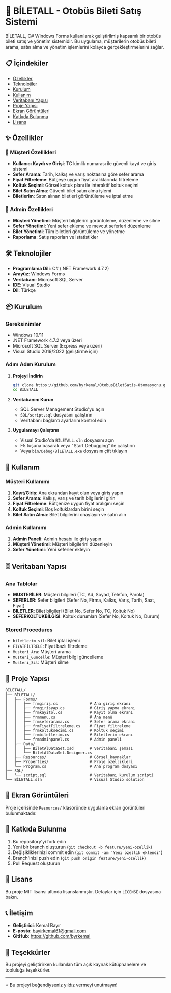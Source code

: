 # 🚌 BİLETALL - Otobüs Bileti Satış Sistemi

BİLETALL, C# Windows Forms kullanılarak geliştirilmiş kapsamlı bir otobüs bileti satış ve yönetim sistemidir. Bu uygulama, müşterilerin otobüs bileti arama, satın alma ve yönetim işlemlerini kolayca gerçekleştirmelerini sağlar.

## 📋 İçindekiler

- [Özellikler](#özellikler)
- [Teknolojiler](#teknolojiler)
- [Kurulum](#kurulum)
- [Kullanım](#kullanım)
- [Veritabanı Yapısı](#veritabanı-yapısı)
- [Proje Yapısı](#proje-yapısı)
- [Ekran Görüntüleri](#ekran-görüntüleri)
- [Katkıda Bulunma](#katkıda-bulunma)
- [Lisans](#lisans)

## ✨ Özellikler

### 👤 Müşteri Özellikleri
- **Kullanıcı Kaydı ve Girişi**: TC kimlik numarası ile güvenli kayıt ve giriş sistemi
- **Sefer Arama**: Tarih, kalkış ve varış noktasına göre sefer arama
- **Fiyat Filtreleme**: Bütçeye uygun fiyat aralıklarında filtreleme
- **Koltuk Seçimi**: Görsel koltuk planı ile interaktif koltuk seçimi
- **Bilet Satın Alma**: Güvenli bilet satın alma işlemi
- **Biletlerim**: Satın alınan biletleri görüntüleme ve iptal etme

### 🔧 Admin Özellikleri
- **Müşteri Yönetimi**: Müşteri bilgilerini görüntüleme, düzenleme ve silme
- **Sefer Yönetimi**: Yeni sefer ekleme ve mevcut seferleri düzenleme
- **Bilet Yönetimi**: Tüm biletleri görüntüleme ve yönetme
- **Raporlama**: Satış raporları ve istatistikler

## 🛠️ Teknolojiler

- **Programlama Dili**: C# (.NET Framework 4.7.2)
- **Arayüz**: Windows Forms
- **Veritabanı**: Microsoft SQL Server
- **IDE**: Visual Studio
- **Dil**: Türkçe

## 📦 Kurulum

### Gereksinimler
- Windows 10/11
- .NET Framework 4.7.2 veya üzeri
- Microsoft SQL Server (Express veya üzeri)
- Visual Studio 2019/2022 (geliştirme için)

### Adım Adım Kurulum

1. **Projeyi İndirin**
   ```bash
   git clone https://github.com/byrkemal/OtobusBiletSatis-Otomasyonu.git
   cd BİLETALL
   ```

2. **Veritabanını Kurun**
   - SQL Server Management Studio'yu açın
   - `SQL/script.sql` dosyasını çalıştırın
   - Veritabanı bağlantı ayarlarını kontrol edin

3. **Uygulamayı Çalıştırın**
   - Visual Studio'da `BİLETALL.sln` dosyasını açın
   - F5 tuşuna basarak veya "Start Debugging" ile çalıştırın
   - Veya `bin/Debug/BİLETALL.exe` dosyasını çift tıklayın

## 🚀 Kullanım

### Müşteri Kullanımı
1. **Kayıt/Giriş**: Ana ekrandan kayıt olun veya giriş yapın
2. **Sefer Arama**: Kalkış, varış ve tarih bilgilerini girin
3. **Fiyat Filtreleme**: Bütçenize uygun fiyat aralığını seçin
4. **Koltuk Seçimi**: Boş koltuklardan birini seçin
5. **Bilet Satın Alma**: Bilet bilgilerini onaylayın ve satın alın

### Admin Kullanımı
1. **Admin Paneli**: Admin hesabı ile giriş yapın
2. **Müşteri Yönetimi**: Müşteri bilgilerini düzenleyin
3. **Sefer Yönetimi**: Yeni seferler ekleyin

## 🗄️ Veritabanı Yapısı

### Ana Tablolar
- **MUSTERİLER**: Müşteri bilgileri (TC, Ad, Soyad, Telefon, Parola)
- **SEFERLER**: Sefer bilgileri (Sefer No, Firma, Kalkış, Varış, Tarih, Saat, Fiyat)
- **BILETLER**: Bilet bilgileri (Bilet No, Sefer No, TC, Koltuk No)
- **SEFERKOLTUKBİLGİSİ**: Koltuk durumları (Sefer No, Koltuk No, Durum)

### Stored Procedures
- `biletlerim_sil`: Bilet iptal işlemi
- `FIYATFİLTRELE`: Fiyat bazlı filtreleme
- `Musteri_Ara`: Müşteri arama
- `Musteri_Guncelle`: Müşteri bilgi güncelleme
- `Musteri_Sil`: Müşteri silme

## 📁 Proje Yapısı

```
BİLETALL/
├── BİLETALL/
│   ├── Forms/
│   │   ├── frmgiriş.cs              # Ana giriş ekranı
│   │   ├── frmgirisyap.cs           # Giriş yapma ekranı
│   │   ├── frmkayitol.cs            # Kayıt olma ekranı
│   │   ├── frmmenu.cs               # Ana menü
│   │   ├── frmseferarama.cs         # Sefer arama ekranı
│   │   ├── frmFiyatFiltreleme.cs    # Fiyat filtreleme
│   │   ├── frmkoltuksecimi.cs       # Koltuk seçimi
│   │   ├── frmbiletlerim.cs         # Biletlerim ekranı
│   │   └── frmadminpanel.cs         # Admin paneli
│   ├── Data/
│   │   ├── BiletAlDataSet.xsd       # Veritabanı şeması
│   │   └── BiletAlDataSet.Designer.cs
│   ├── Resources/                   # Görsel kaynaklar
│   ├── Properties/                  # Proje özellikleri
│   └── Program.cs                   # Ana program dosyası
├── SQL/
│   └── script.sql                   # Veritabanı kurulum scripti
└── BİLETALL.sln                     # Visual Studio solution
```

## 📸 Ekran Görüntüleri

Proje içerisinde `Resources/` klasöründe uygulama ekran görüntüleri bulunmaktadır.

## 🤝 Katkıda Bulunma

1. Bu repository'yi fork edin
2. Yeni bir branch oluşturun (`git checkout -b feature/yeni-ozellik`)
3. Değişikliklerinizi commit edin (`git commit -am 'Yeni özellik eklendi'`)
4. Branch'inizi push edin (`git push origin feature/yeni-ozellik`)
5. Pull Request oluşturun

## 📝 Lisans

Bu proje MIT lisansı altında lisanslanmıştır. Detaylar için `LICENSE` dosyasına bakın.

## 📞 İletişim

- **Geliştirici**: Kemal Bayır
- **E-posta**: bayirkemal61@gmail.com
- **GitHub**: https://github.com/byrkemal

## 🙏 Teşekkürler

Bu projeyi geliştirirken kullanılan tüm açık kaynak kütüphanelere ve topluluğa teşekkürler.

---

⭐ Bu projeyi beğendiyseniz yıldız vermeyi unutmayın!
